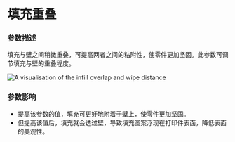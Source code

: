 填充重叠
====
### **参数描述**
填充与壁之间稍微重叠，可提高两者之间的粘附性，使零件更加坚固。此参数可调节填充与壁的重叠程度。

![A visualisation of the infill overlap and wipe distance](../images/infill_overlap.svg)

### **参数影响**
* 提高该参数的值，填充可更好地附着于壁上，使零件更加坚固。
* 但提高该值后，填充就会透过壁，导致填充图案浮现在打印件表面，降低表面的美观性。